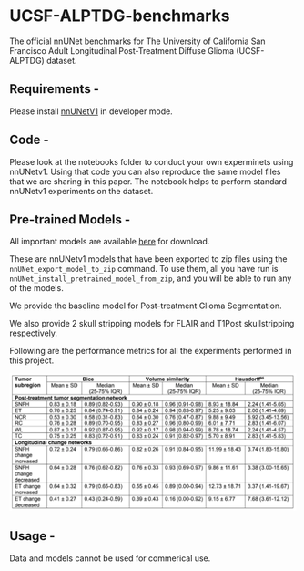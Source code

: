 # UCSF-ALPTDG-benchmarks
The official nnUNet benchmarks for The University of California San Francisco Adult Longitudinal Post-Treatment Diffuse Glioma (UCSF-ALPTDG) dataset.


## Requirements - 

Please install [nnUNetV1](https://github.com/MIC-DKFZ/nnUNet/tree/nnunetv1) in developer mode.

## Code - 

Please look at the notebooks folder to conduct your own experminets using nnUNetv1. Using that code you can also reproduce the same model files that we are sharing in this paper. The notebook helps to perform standard nnUNetv1 experiments on the dataset.

## Pre-trained Models -

All important models are available [here](https://drive.google.com/file/d/1oAjm4FPG8gSkjRl1cRD8zDtPhd0_x8JT/) for download. 

These are nnUNetv1 models that have been exported to zip files using the `nnUNet_export_model_to_zip` command. To use them, all you have run is `nnUNet_install_pretrained_model_from_zip`, and you will be able to run any of the models. 

We provide the baseline model for Post-treatment Glioma Segmentation.

We also provide 2 skull stripping models for FLAIR and T1Post skullstripping respectively. 

Following are the performance metrics for all the experiments performed in this project. 

![Performance Metrics for nnUNet Segmentation Models](extras/benchmarks_performance.png)

## Usage - 

Data and models cannot be used for commerical use. 
